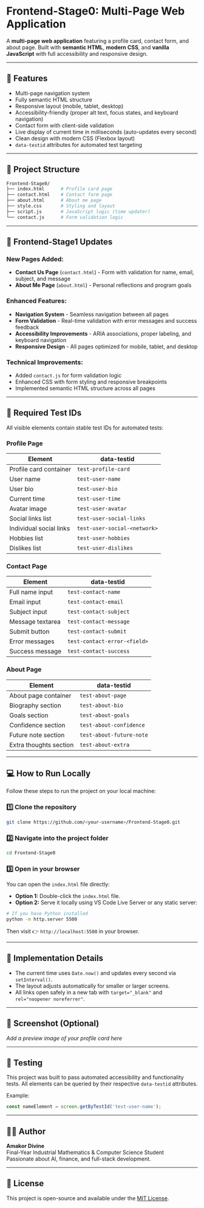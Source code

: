 # Frontend-Stage0: Multi-Page Web Application

A **multi-page web application** featuring a profile card, contact form, and about page. Built with **semantic HTML**, **modern CSS**, and **vanilla JavaScript** with full accessibility and responsive design.

---

## 🚀 Features

- Multi-page navigation system
- Fully semantic HTML structure
- Responsive layout (mobile, tablet, desktop)
- Accessibility-friendly (proper alt text, focus states, and keyboard navigation)
- Contact form with client-side validation
- Live display of current time in milliseconds (auto-updates every second)
- Clean design with modern CSS (Flexbox layout)
- `data-testid` attributes for automated test targeting

---

## 🧱 Project Structure

```bash
Frontend-Stage0/
├── index.html      # Profile card page
├── contact.html    # Contact form page
├── about.html      # About me page
├── style.css       # Styling and layout
├── script.js       # JavaScript logic (time updater)
└── contact.js      # Form validation logic
```

---

## 🔄 Frontend-Stage1 Updates

### New Pages Added:
- **Contact Us Page** (`contact.html`) - Form with validation for name, email, subject, and message
- **About Me Page** (`about.html`) - Personal reflections and program goals

### Enhanced Features:
- **Navigation System** - Seamless navigation between all pages
- **Form Validation** - Real-time validation with error messages and success feedback
- **Accessibility Improvements** - ARIA associations, proper labeling, and keyboard navigation
- **Responsive Design** - All pages optimized for mobile, tablet, and desktop

### Technical Improvements:
- Added `contact.js` for form validation logic
- Enhanced CSS with form styling and responsive breakpoints
- Implemented semantic HTML structure across all pages

---

## 🧩 Required Test IDs
All visible elements contain stable test IDs for automated tests:

### Profile Page
| Element | data-testid |
|----------|--------------|
| Profile card container | `test-profile-card` |
| User name | `test-user-name` |
| User bio | `test-user-bio` |
| Current time | `test-user-time` |
| Avatar image | `test-user-avatar` |
| Social links list | `test-user-social-links` |
| Individual social links | `test-user-social-<network>` |
| Hobbies list | `test-user-hobbies` |
| Dislikes list | `test-user-dislikes` |

### Contact Page
| Element | data-testid |
|----------|--------------|
| Full name input | `test-contact-name` |
| Email input | `test-contact-email` |
| Subject input | `test-contact-subject` |
| Message textarea | `test-contact-message` |
| Submit button | `test-contact-submit` |
| Error messages | `test-contact-error-<field>` |
| Success message | `test-contact-success` |

### About Page
| Element | data-testid |
|----------|--------------|
| About page container | `test-about-page` |
| Biography section | `test-about-bio` |
| Goals section | `test-about-goals` |
| Confidence section | `test-about-confidence` |
| Future note section | `test-about-future-note` |
| Extra thoughts section | `test-about-extra` |

---

## 💻 How to Run Locally

Follow these steps to run the project on your local machine:

### 1️⃣ Clone the repository
```bash
git clone https://github.com/<your-username>/Frontend-Stage0.git
```

### 2️⃣ Navigate into the project folder
```bash
cd Frontend-Stage0
```

### 3️⃣ Open in your browser
You can open the `index.html` file directly:
- **Option 1:** Double-click the `index.html` file.
- **Option 2:** Serve it locally using VS Code Live Server or any static server:

```bash
# If you have Python installed
python -m http.server 5500
```
Then visit 👉 `http://localhost:5500` in your browser.

---

## 🧠 Implementation Details
- The current time uses `Date.now()` and updates every second via `setInterval()`.
- The layout adjusts automatically for smaller or larger screens.
- All links open safely in a new tab with `target="_blank"` and `rel="noopener noreferrer"`.

---

## 📸 Screenshot (Optional)
_Add a preview image of your profile card here_

---

## 🧪 Testing
This project was built to pass automated accessibility and functionality tests. All elements can be queried by their respective `data-testid` attributes.

Example:
```js
const nameElement = screen.getByTestId('test-user-name');
```

---

## 🧑‍💻 Author
**Amakor Divine**  
Final-Year Industrial Mathematics & Computer Science Student  
Passionate about AI, finance, and full-stack development.

---

## 🪪 License
This project is open-source and available under the [MIT License](LICENSE).
